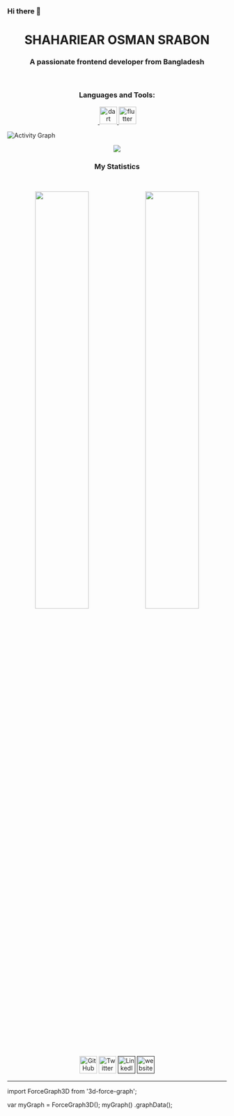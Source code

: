 ### Hi there 👋

<h1 align="center">
  <b> SHAHARIEAR OSMAN SRABON </b>
</h1>
<h3 align="center">A passionate frontend developer from Bangladesh</h3>
<br>
  
<h3 align="center">Languages and Tools:</h3>
<p align="center"> <a href="https://getbootstrap.com" target="_blank" rel="noreferrer"> <img    <a href="https://dart.dev" target="_blank" rel="noreferrer"> <img src="https://www.vectorlogo.zone/logos/dartlang/dartlang-icon.svg" alt="dart" width="40" height="40"/> </a> <a href="https://flutter.dev" target="_blank" rel="noreferrer"> <img src="https://www.vectorlogo.zone/logos/flutterio/flutterio-icon.svg" alt="flutter" width="40" height="40"/> </a> 
  
  
<br>
  
  
  
  
  
  
  
  
![Activity Graph](https://activity-graph.herokuapp.com/graph?username=Srabon1731h&custom_title=SHAHARIEAR%20OSMAN%20SRABON's%20Contribution%20Graph&theme=gruvbox&bg_color=282828&hide_border=true&line=d1a01f&point=c58545)
<br>
  
  
  
  
  
  
  
<div align="center">
    <a href="https://www.facebook.com/">
    <img src="https://readme-spotify-tingz.vercel.app/api/now-playing">
  </a>
</div>
<h3 align="center">My Statistics</h3>


<br>


<p align="center">
 <img width="49.5%" src="https://github-readme-stats.vercel.app/api?username=Srabon1731h&show_icons=true&theme=gruvbox&hide_border=true" />
 <img width="49.5%" src="https://github-readme-streak-stats.herokuapp.com/?user=Srabon1731h&theme=gruvbox&hide_border=true" />
</p>

<br>


<p align="center" style="padding-top:5px;">
 <a href="https://github.com/Srabon1731h"><img src="https://i.ibb.co/tXhy23t/github.png" alt="GitHub" width='40px' targer="blank"></a>
 <a href="https://twitter.com/"><img src="https://i.ibb.co/sJQ1pgn/twitter.png" alt="Twitter" width='40px' targer="blank"></a>
 <a href=""><img src="https://i.ibb.co/0YMdFJz/linkedin.png" alt="LinkedIn" width='40px' targer="blank"></a>
 <a href=""><img src="https://i.ibb.co/5My5Mft/website.png" alt="website" width='40px' targer="blank"></a>
</p>

<hr>







<!-- ![](./profile-3d-contrib/profile-blue.svg) -->

  
  

  import ForceGraph3D from '3d-force-graph';
  
  
  
  <script src="//unpkg.com/3d-force-graph"></script>
  
  
 var myGraph = ForceGraph3D();
myGraph(<myDOMElement>)
    .graphData(<myData>); 
  
  
  
